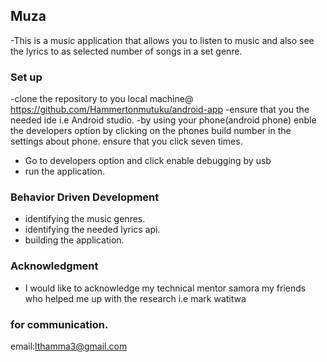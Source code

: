 ## Muza
-This is a music application that allows you to listen to music and also see the lyrics to as
selected number of songs in a set genre.
### Set up
-clone the repository to you local machine@ https://github.com/Hammertonmutuku/android-app
-ensure that you the needed ide i.e Android studio.
-by using your phone(android phone) enble the developers option by clicking on the phones build number in the settings
about phone. ensure that you click seven times.
- Go to developers option and click enable debugging by usb
- run the application.
### Behavior Driven Development
- identifying the music genres.
- identifying the needed lyrics api.
- building the application.
### Acknowledgment
- I would like to acknowledge my technical mentor samora my friends who helped me up with the research i.e mark watitwa
### for communication.
email:lthamma3@gmail.com
